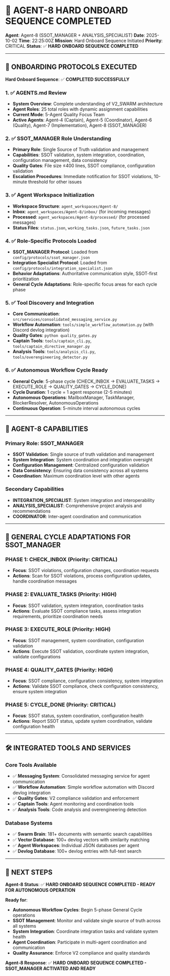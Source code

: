 # 🚀 **AGENT-8 HARD ONBOARD SEQUENCE COMPLETED**

**Agent**: Agent-8 (SSOT_MANAGER + ANALYSIS_SPECIALIST)
**Date**: 2025-10-02
**Time**: 22:25:00Z
**Mission**: Hard Onboard Sequence Initiated
**Priority**: CRITICAL
**Status**: ✅ **HARD ONBOARD SEQUENCE COMPLETED**

---

## 🎯 **ONBOARDING PROTOCOLS EXECUTED**

**Hard Onboard Sequence**: ✅ **COMPLETED SUCCESSFULLY**

### **1. ✅ AGENTS.md Review**
- **System Overview**: Complete understanding of V2_SWARM architecture
- **Agent Roles**: 25 total roles with dynamic assignment capabilities
- **Current Mode**: 5-Agent Quality Focus Team
- **Active Agents**: Agent-4 (Captain), Agent-5 (Coordinator), Agent-6 (Quality), Agent-7 (Implementation), Agent-8 (SSOT_MANAGER)

### **2. ✅ SSOT_MANAGER Role Understanding**
- **Primary Role**: Single Source of Truth validation and management
- **Capabilities**: SSOT validation, system integration, coordination, configuration management, data consistency
- **Quality Gates**: File size ≤400 lines, SSOT compliance, configuration validation
- **Escalation Procedures**: Immediate notification for SSOT violations, 10-minute threshold for other issues

### **3. ✅ Agent Workspace Initialization**
- **Workspace Structure**: `agent_workspaces/Agent-8/`
- **Inbox**: `agent_workspaces/Agent-8/inbox/` (for incoming messages)
- **Processed**: `agent_workspaces/Agent-8/processed/` (for processed messages)
- **Status Files**: `status.json`, `working_tasks.json`, `future_tasks.json`

### **4. ✅ Role-Specific Protocols Loaded**
- **SSOT_MANAGER Protocol**: Loaded from `config/protocols/ssot_manager.json`
- **Integration Specialist Protocol**: Loaded from `config/protocols/integration_specialist.json`
- **Behavior Adaptations**: Authoritative communication style, SSOT-first prioritization
- **General Cycle Adaptations**: Role-specific focus areas for each cycle phase

### **5. ✅ Tool Discovery and Integration**
- **Core Communication**: `src/services/consolidated_messaging_service.py`
- **Workflow Automation**: `tools/simple_workflow_automation.py` (with Discord devlog integration)
- **Quality Gates**: `python quality_gates.py`
- **Captain Tools**: `tools/captain_cli.py`, `tools/captain_directive_manager.py`
- **Analysis Tools**: `tools/analysis_cli.py`, `tools/overengineering_detector.py`

### **6. ✅ Autonomous Workflow Cycle Ready**
- **General Cycle**: 5-phase cycle (CHECK_INBOX → EVALUATE_TASKS → EXECUTE_ROLE → QUALITY_GATES → CYCLE_DONE)
- **Cycle Duration**: 1 cycle = 1 agent response (2-5 minutes)
- **Autonomous Operations**: MailboxManager, TaskManager, BlockerResolver, AutonomousOperations
- **Continuous Operation**: 5-minute interval autonomous cycles

---

## 🎯 **AGENT-8 CAPABILITIES**

### **Primary Role: SSOT_MANAGER**
- **SSOT Validation**: Single source of truth validation and management
- **System Integration**: System coordination and integration oversight
- **Configuration Management**: Centralized configuration validation
- **Data Consistency**: Ensuring data consistency across all systems
- **Coordination**: Maximum coordination level with other agents

### **Secondary Capabilities**
- **INTEGRATION_SPECIALIST**: System integration and interoperability
- **ANALYSIS_SPECIALIST**: Comprehensive project analysis and recommendations
- **COORDINATOR**: Inter-agent coordination and communication

---

## 🔄 **GENERAL CYCLE ADAPTATIONS FOR SSOT_MANAGER**

### **PHASE 1: CHECK_INBOX (Priority: CRITICAL)**
- **Focus**: SSOT violations, configuration changes, coordination requests
- **Actions**: Scan for SSOT violations, process configuration updates, handle coordination messages

### **PHASE 2: EVALUATE_TASKS (Priority: HIGH)**
- **Focus**: SSOT validation, system integration, coordination tasks
- **Actions**: Evaluate SSOT compliance tasks, assess integration requirements, prioritize coordination needs

### **PHASE 3: EXECUTE_ROLE (Priority: HIGH)**
- **Focus**: SSOT management, system coordination, configuration validation
- **Actions**: Execute SSOT validation, coordinate system integration, validate configurations

### **PHASE 4: QUALITY_GATES (Priority: HIGH)**
- **Focus**: SSOT compliance, configuration consistency, system integration
- **Actions**: Validate SSOT compliance, check configuration consistency, ensure system integration

### **PHASE 5: CYCLE_DONE (Priority: CRITICAL)**
- **Focus**: SSOT status, system coordination, configuration health
- **Actions**: Report SSOT status, update system coordination, validate configuration health

---

## 🛠️ **INTEGRATED TOOLS AND SERVICES**

### **Core Tools Available**
- ✅ **Messaging System**: Consolidated messaging service for agent communication
- ✅ **Workflow Automation**: Simple workflow automation with Discord devlog integration
- ✅ **Quality Gates**: V2 compliance validation and enforcement
- ✅ **Captain Tools**: Agent monitoring and coordination tools
- ✅ **Analysis Tools**: Code analysis and overengineering detection

### **Database Systems**
- ✅ **Swarm Brain**: 181+ documents with semantic search capabilities
- ✅ **Vector Database**: 100+ devlog vectors with similarity matching
- ✅ **Agent Workspaces**: Individual JSON databases per agent
- ✅ **Devlog Database**: 100+ devlog entries with full-text search

---

## 🎯 **NEXT STEPS**

**Agent-8 Status**: ✅ **HARD ONBOARD SEQUENCE COMPLETED - READY FOR AUTONOMOUS OPERATION**

**Ready for**:
- **Autonomous Workflow Cycles**: Begin 5-phase General Cycle operations
- **SSOT Management**: Monitor and validate single source of truth across all systems
- **System Integration**: Coordinate integration tasks and validate system health
- **Agent Coordination**: Participate in multi-agent coordination and communication
- **Quality Assurance**: Enforce V2 compliance and quality standards

**Agent-8 Response**: ✅ **HARD ONBOARD SEQUENCE COMPLETED - SSOT_MANAGER ACTIVATED AND READY**
